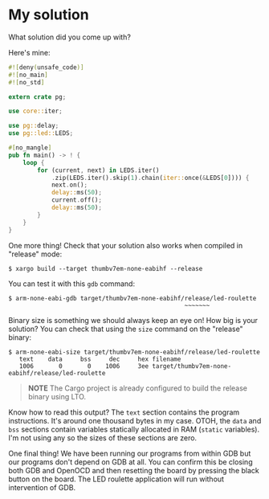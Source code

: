 # My solution

What solution did you come up with?

Here's mine:

``` rust
#![deny(unsafe_code)]
#![no_main]
#![no_std]

extern crate pg;

use core::iter;

use pg::delay;
use pg::led::LEDS;

#[no_mangle]
pub fn main() -> ! {
    loop {
        for (current, next) in LEDS.iter()
            .zip(LEDS.iter().skip(1).chain(iter::once(&LEDS[0]))) {
            next.on();
            delay::ms(50);
            current.off();
            delay::ms(50);
        }
    }
}
```

One more thing! Check that your solution also works when compiled in "release"
mode:

```
$ xargo build --target thumbv7em-none-eabihf --release
```

You can test it with this `gdb` command:

```
$ arm-none-eabi-gdb target/thumbv7em-none-eabihf/release/led-roulette
                                                 ~~~~~~~
```

Binary size is something we should always keep an eye on! How big is your
solution? You can check that using the `size` command on the "release" binary:

```
$ arm-none-eabi-size target/thumbv7em-none-eabihf/release/led-roulette
   text    data     bss     dec     hex filename
   1006       0       0    1006     3ee target/thumbv7em-none-eabihf/release/led-roulette
```

> **NOTE** The Cargo project is already configured to build the release binary
> using LTO.

Know how to read this output? The `text` section contains the program
instructions. It's around one thousand bytes in my case. OTOH, the `data` and
`bss` sections contain variables statically allocated in RAM (`static`
variables). I'm not using any so the sizes of these sections are zero.

One final thing! We have been running our programs from within GDB but our
programs don't depend on GDB at all. You can confirm this be closing both GDB
and OpenOCD and then resetting the board by pressing the black button on the
board. The LED roulette application will run without intervention of GDB.
